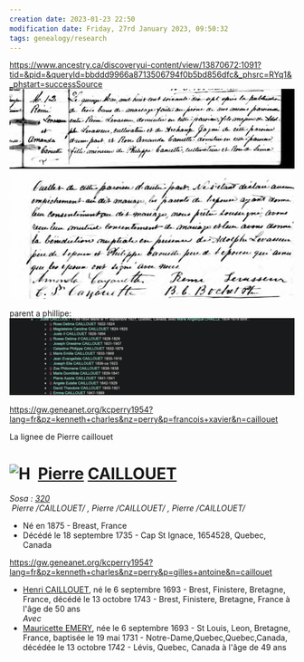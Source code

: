 ```yaml
---
creation date: 2023-01-23 22:50
modification date: Friday, 27rd January 2023, 09:50:32
tags: genealogy/research
---
```


https://www.ancestry.ca/discoveryui-content/view/13870672:1091?tid=&pid=&queryId=bbddd9966a8713506794f0b5bd856dfc&_phsrc=RYq1&_phstart=successSource
![Pasted image 20230203114813](../attachments/Pasted%20image%2020230203114813.png)
![Pasted image 20230203114827](../attachments/Pasted%20image%2020230203114827.png)

parent a phillipe:
![Pasted image 20230203115510](../attachments/Pasted%20image%2020230203115510.png)


https://gw.geneanet.org/kcperry1954?lang=fr&pz=kenneth+charles&nz=perry&p=francois+xavier&n=caillouet


La lignee de Pierre caillouet

# ![H](https://gw.geneanet.org/images/male.png "H")  [Pierre](https://gw.geneanet.org/kcperry1954?lang=fr&pz=kenneth+charles&nz=perry&m=P&v=pierre) [CAILLOUET](https://gw.geneanet.org/kcperry1954?lang=fr&pz=kenneth+charles&nz=perry&m=N&v=caillouet)

_Sosa : [320](https://gw.geneanet.org/kcperry1954?lang=fr&pz=kenneth+charles&nz=perry&m=RL&i1=1083&i2=0&b1=1&b2=320)_  
 _Pierre /CAILLOUET/_ _, Pierre /CAILLOUET/_ _, Pierre /CAILLOUET/_   
  
  

-   Né en 1875 - Breast, France
-   Décédé le 18 septembre 1735 - Cap St Ignace, 1654528, Quebec, Canada

https://gw.geneanet.org/kcperry1954?lang=fr&pz=kenneth+charles&nz=perry&p=gilles+antoine&n=caillouet
-   [Henri CAILLOUET](https://gw.geneanet.org/kcperry1954?lang=fr&pz=kenneth+charles&nz=perry&p=henri&n=caillouet), né le 6 septembre 1693 - Brest, Finistere, Bretagne, France, décédé le 13 octobre 1743 - Brest, Finistere, Bretagne, France à l'âge de 50 ans   
    _Avec_
-   [Mauricette EMERY](https://gw.geneanet.org/kcperry1954?lang=fr&pz=kenneth+charles&nz=perry&p=mauricette&n=emery), née le 6 septembre 1693 - St Louis, Leon, Bretagne, France, baptisée le 19 mai 1731 - Notre-Dame,Quebec,Quebec,Canada, décédée le 13 octobre 1742 - Lévis, Quebec, Canada à l'âge de 49 ans






